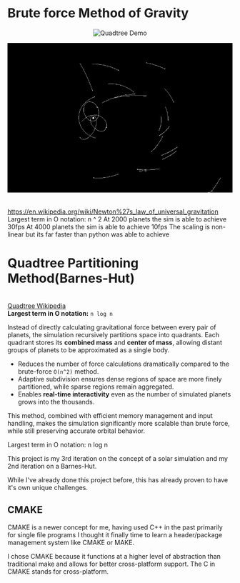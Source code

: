 # Brute force Method of Gravity

<p align="center">
  <img src="videos/Stress-Test-Bruteforce.gif" alt="Quadtree Demo" />
</p>

<p align="center">
  <img src="videos/ID_Demo.gif" alt="Quadtree Demo" />
</p>

<br>https://en.wikipedia.org/wiki/Newton%27s_law_of_universal_gravitation</br>
Largest term in O notation: n ^ 2
At 2000 planets the sim is able to achieve 30fps
At 4000 planets the sim is able to achieve 10fps
The scaling is non-linear but its far faster than python was able to achieve

# Quadtree Partitioning Method(Barnes-Hut)
<br>[Quadtree Wikipedia](https://en.wikipedia.org/wiki/Quadtree)</br>
**Largest term in O notation:** `n log n`

Instead of directly calculating gravitational force between every pair of planets, the simulation recursively partitions space into quadrants. Each quadrant stores its **combined mass** and **center of mass**, allowing distant groups of planets to be approximated as a single body.

- Reduces the number of force calculations dramatically compared to the brute-force `O(n^2)` method.  
- Adaptive subdivision ensures dense regions of space are more finely partitioned, while sparse regions remain aggregated.  
- Enables **real-time interactivity** even as the number of simulated planets grows into the thousands.  

This method, combined with efficient memory management and input handling, makes the simulation significantly more scalable than brute force, while still preserving accurate orbital behavior.

Largest term in O notation: n log n

This project is my 3rd iteration on the concept of a solar simulation and my 2nd iteration on a Barnes-Hut.

While I've already done this project before, this has already proven to have it's own unique challenges.




## CMAKE

CMAKE is a newer concept for me, having used C++ in the past primarily for single file programs I thought it finally time to learn a header/package management system like CMAKE or MAKE.

I chose CMAKE because it functions at a higher level of abstraction than traditional make and allows for better cross-platform support. The C in CMAKE stands for cross-platform.
